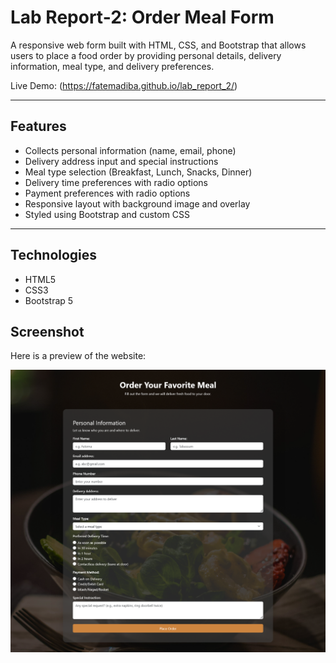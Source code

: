 # Lab Report-2: Order Meal Form

A responsive web form built with HTML, CSS, and Bootstrap that allows users to place a food order by providing personal details, delivery information, meal type, and delivery preferences.  

Live Demo: (https://fatemadiba.github.io/lab_report_2/)

---

## Features
- Collects personal information (name, email, phone)  
- Delivery address input and special instructions  
- Meal type selection (Breakfast, Lunch, Snacks, Dinner)  
- Delivery time preferences with radio options  
- Payment preferences with radio options  
- Responsive layout with background image and overlay  
- Styled using Bootstrap and custom CSS  

---

## Technologies
- HTML5  
- CSS3  
- Bootstrap 5  

## Screenshot
Here is a preview of the website:  

![Order Meal Form Screenshot](./img/website.png)